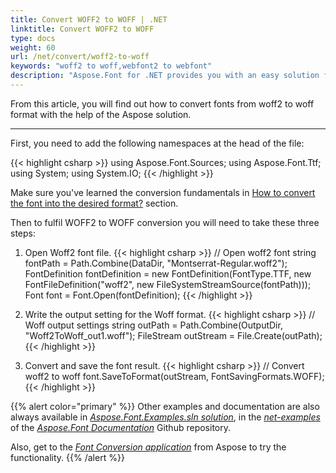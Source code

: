 ```yaml
---
title: Convert WOFF2 to WOFF | .NET
linktitle: Convert WOFF2 to WOFF
type: docs
weight: 60
url: /net/convert/woff2-to-woff
keywords: "woff2 to woff,webfont2 to webfont"
description: "Aspose.Font for .NET provides you with an easy solution for converting fonts. This documentation will tell about the woff2 to woff conversion."
---
```


From this article, you will find out how to convert fonts from woff2 to woff format with the help of the Aspose solution.
____

First, you need to add the following namespaces at the head of the file:

{{< highlight csharp >}} 
using Aspose.Font.Sources;
using Aspose.Font.Ttf;
using System;
using System.IO;
{{< /highlight >}}

Make sure you've learned the conversion fundamentals in [How to convert the font into the desired format?](https://docs.aspose.com//font/net/convert/#how-to-convert-the-font-into-the-desired-format) section.

Then to fulfil WOFF2 to WOFF conversion you will need to take these three steps:

1. Open Woff2 font file.
{{< highlight csharp >}} 
    // Open woff2 font
    string fontPath = Path.Combine(DataDir, "Montserrat-Regular.woff2");
    FontDefinition fontDefinition = new FontDefinition(FontType.TTF, new FontFileDefinition("woff2", new FileSystemStreamSource(fontPath)));
    Font font = Font.Open(fontDefinition);
{{< /highlight >}}

2. Write the output setting for the Woff format.
{{< highlight csharp >}} 
    // Woff output settings
    string outPath = Path.Combine(OutputDir, "Woff2ToWoff_out1.woff");
    FileStream outStream = File.Create(outPath);
{{< /highlight >}}

3. Convert and save the font result.
{{< highlight csharp >}} 
    // Convert woff2 to woff
    font.SaveToFormat(outStream, FontSavingFormats.WOFF);
{{< /highlight >}}

{{% alert color="primary" %}}
Other examples and documentation are also always available in [*Aspose.Font.Examples.sln solution*](https://github.com/aspose-font/Aspose.Font-Documentation/tree/master/net-examples), in the [*net-examples*](https://github.com/aspose-font/Aspose.Font-Documentation/tree/master/net-examples) of the [*Aspose.Font Documentation*](https://github.com/aspose-font/Aspose.Font-Documentation) Github repository.

Also, get to the [*Font Conversion application*](https://products.aspose.app/font/conversion) from Aspose to try the functionality.
{{% /alert %}}